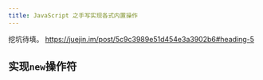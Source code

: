 ```yaml
---
title: JavaScript 之手写实现各式内置操作
---
```


挖坑待填。
https://juejin.im/post/5c9c3989e51d454e3a3902b6#heading-5
## 实现`new`操作符
